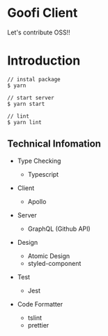 # Goofi Client

Let's contribute OSS!!

# Introduction

```
// instal package
$ yarn

// start server
$ yarn start

// lint
$ yarn lint
```

## Technical Infomation

- Type Checking

  - Typescript

- Client

  - Apollo

- Server

  - GraphQL (Github API)

- Design

  - Atomic Design
  - styled-component

- Test

  - Jest

- Code Formatter

  - tslint
  - prettier

